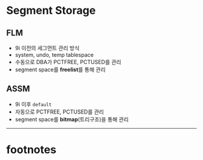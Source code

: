 # Segment Storage

## FLM

- 9i 이전의 세그먼트 관리 방식
- system, undo, temp tablespace
- 수동으로 DBA가 PCTFREE, PCTUSED를 관리
- segment space를 **freelist**를 통해 관리

## ASSM

- 9i 이후 `default`
- 자동으로 PCTFREE, PCTUSED를 관리
- segment space를 **bitmap**(트리구조)을 통해 관리

---

# footnotes

[^FLM]:Free List Management
[^ASSM]: Automatic Segment Space Management